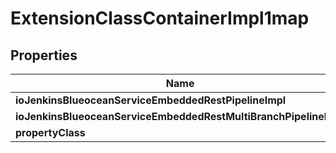 

# ExtensionClassContainerImpl1map


## Properties

| Name | Type | Description | Notes |
|------------ | ------------- | ------------- | -------------|
|**ioJenkinsBlueoceanServiceEmbeddedRestPipelineImpl** | [**ExtensionClassImpl**](ExtensionClassImpl.md) |  |  [optional] |
|**ioJenkinsBlueoceanServiceEmbeddedRestMultiBranchPipelineImpl** | [**ExtensionClassImpl**](ExtensionClassImpl.md) |  |  [optional] |
|**propertyClass** | **String** |  |  [optional] |



